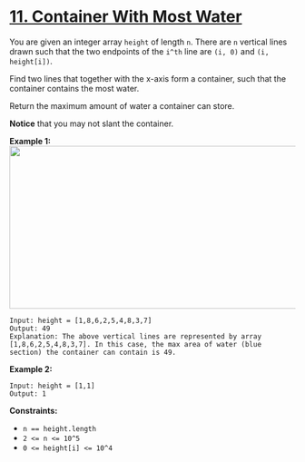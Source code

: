 # [11. Container With Most Water](https://leetcode.com/problems/container-with-most-water/description/)

You are given an integer array <code>height</code> of length <code>n</code>. There are <code>n</code> vertical lines drawn such that the two endpoints of the <code>i^th</code> line are <code>(i, 0)</code> and <code>(i, height[i])</code>.

Find two lines that together with the x-axis form a container, such that the container contains the most water.

Return the maximum amount of water a container can store.

**Notice** that you may not slant the container.

**Example 1:**
<img alt="" src="https://s3-lc-upload.s3.amazonaws.com/uploads/2018/07/17/question_11.jpg" style="width: 600px; height: 287px;">

```
Input: height = [1,8,6,2,5,4,8,3,7]
Output: 49
Explanation: The above vertical lines are represented by array [1,8,6,2,5,4,8,3,7]. In this case, the max area of water (blue section) the container can contain is 49.
```

**Example 2:**

```
Input: height = [1,1]
Output: 1
```

**Constraints:**

- <code>n == height.length</code>
- <code>2 <= n <= 10^5</code>
- <code>0 <= height[i] <= 10^4</code>
